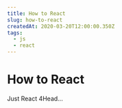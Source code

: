 ```yaml
---
title: How to React
slug: how-to-react
createdAt: 2020-03-20T12:00:00.350Z
tags:
  - js
  - react
---
```


# How to React

Just React 4Head...
